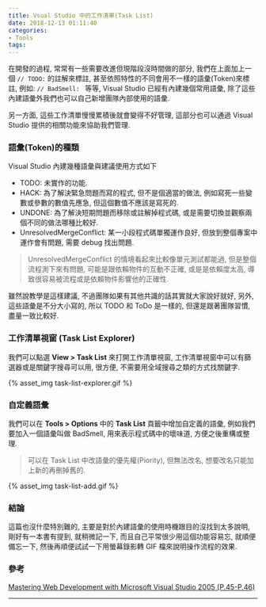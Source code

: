 ```yaml
---
title: Vsual Studio 中的工作清單(Task List)
date: 2018-12-13 01:11:40
categories:
- Tools
tags:
---
```


在開發的過程, 常常有一些需要改進但現階段沒時間做的部分, 我們在上面加上一個 `// TODO:` 的註解來標註, 甚至依照特性的不同會用不一樣的語彙(Token)來標註, 例如: `// BadSmell: ` 等等, Visual Studio 已經有內建幾個常用語彙, 除了這些內建語彙外我們也可以自己新增團隊內部使用的語彙.  

另一方面, 這些工作清單慢慢累積後就會變得不好管理, 這部分也可以通過 Visual Studio 提供的相關功能來協助我們管理.    

<!--more-->

### 語彙(Token)的種類
Visual Studio 內建幾種語彙與建議使用方式如下  
+ TODO: 未實作的功能.
+ HACK: 為了解決緊急問題而寫的程式, 但不是個適當的做法, 例如寫死一些變數或參數的數值先應急, 但這個數值不應該是寫死的.
+ UNDONE: 為了解決短期問題而移除或註解掉程式碼, 或是需要切換並觀察兩個不同的做法哪種比較好. 
+ UnresolvedMergeConflict: 某一小段程式碼單獨運作良好, 但放到整個專案中運作會有問題, 需要 debug 找出問題. 

> UnresolvedMergeConflict 的情境看起來比較像單元測試都能過, 但是整個流程測下來有問題, 可能是跟依賴物件的互動不正確, 或是是依賴度太高, 導致很容易被流程或是依賴物件影響他的正確性.

雖然說教學是這樣建議, 不過團隊如果有其他共識的話其實就大家說好就好, 另外, 這些語彙是不分大小寫的, 所以 TODO 和 ToDo 是一樣的, 但還是跟著團隊習慣, 盡量一致比較好.

### 工作清單視窗 (Task List Explorer)
我們可以點選 **View > Task List** 來打開工作清單視窗, 工作清單視窗中可以有篩選器或是關鍵字搜尋可以用, 很方便, 不需要用全域搜尋之類的方式找關鍵字.  

{% asset_img task-list-explorer.gif %}  


### 自定義語彙
我們可以在 **Tools > Options** 中的 **Task List** 頁籤中增加自定義的語彙, 例如我們要加入一個語彙叫做 BadSmell, 用來表示程式碼中的壞味道, 方便之後重構或整理.  

> 可以在 Task List 中改語彙的優先權(Piority), 但無法改名, 想要改名只能加上新的再刪掉舊的.  

{% asset_img task-list-add.gif %}  

### 結論
這篇也沒什麼特別難的, 主要是對於內建語彙的使用時機跟目的沒找到太多說明, 剛好有一本書有提到, 就稍微記一下, 而且自己平常很少用這個功能容易忘, 就順便備忘一下, 然後再順便試試一下用螢幕錄影轉 GIF 檔來說明操作流程的效果.

### 參考
[Mastering Web Development with Microsoft Visual Studio 2005 (P.45-P.46)](https://books.google.com.tw/books?id=XXtoCqnxXVUC&printsec=frontcover&hl=zh-TW#v=onepage&q&f=false)

---
